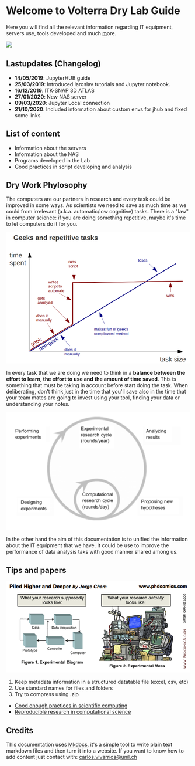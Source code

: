 # Welcome to Volterra Dry Lab Guide

Here you will find all the relevant information regarding IT equipment, servers use, tools developed and much [ m](img/cat_comt.gif)ore.

![](img/astro.gif)

## Lastupdates (Changelog)

- **14/05/2019**: JupyterHUB guide
- **25/03/2019**: Introduced Iaroslav tutorials and Jupyter notebook.
- **16/12/2019**: ITK-SNAP 3D ATLAS
- **27/01/2020**: New NAS server
- **09/03/2020**: Jupyter Local connection
- **21/10/2020**: Included information about custom envs for jhub and fixed some links


## List of content

* Information about the servers
* Information about the NAS
* Programs developed in the Lab
* Good practices in script developing and analysis

## Dry Work Phylosophy

The computers are our partners in research and every task could be improved in some ways. As scientists we need to save as much time as we could from irrelevant (a.k.a. automatic/low cognitive) tasks. There is a "law" in computer science: if you are doing something repetitive, maybe it's time to let computers do it for you.

![](img/tasks.png)

In every task that we are doing we need to think in a **balance between the effort to learn, the effort to use and the amount of time saved**. This is something that must be taking in account before start doing the task. When deliberating, don't think just in the time that you'll save also in the time that your team mates are going to invest using your tool, finding your data or understanding your notes.

![](img/cycleresearch.png)

In the other hand the aim of this documentation is to unified the information about the IT equipment that we have. It could be use to improve the performance of data analysis taks with good manner shared among us.

## Tips and papers

![](img/PhDpipeline.png)

1. Keep metadata information in a structured datatable file (excel, csv, etc)
2. Use standard names for files and folders
3. Try to compress using .zip



- [Good enough practices in scientific computing](https://journals.plos.org/ploscompbiol/article?id=10.1371/journal.pcbi.1005510)
- [Reproducible research in computational science](https://moodle.epfl.ch/pluginfile.php/1479581/mod_folder/content/0/Reproducible_Research_in_Computational_Science-Science-2011-Peng.pdf)



## Credits

This documentation uses [Mkdocs](https://www.mkdocs.org/), it's a simple tool to write plain text markdown files and then turn it into a website. If you want to know how to add content just contact with: [carlos.vivarrios@unil.ch](mailto:carlos.vivarrios@unil.ch)
